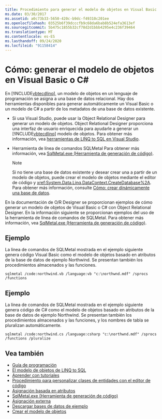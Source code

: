 ```yaml
---
title: Procedimiento para generar el modelo de objetos en Visual Basic o C#
ms.date: 03/30/2017
ms.assetid: a0c73b33-5650-420c-b9dc-f49310c201ee
ms.openlocfilehash: 03525b6f39dcccfb9c68da6bab8b524efa3613ef
ms.sourcegitcommit: 5b475c1855b32cf78d2d1bbb4295e4c236f39464
ms.translationtype: MT
ms.contentlocale: es-ES
ms.lasthandoff: 09/24/2020
ms.locfileid: "91158414"
---
```

# <a name="how-to-generate-the-object-model-in-visual-basic-or-c"></a>Cómo: generar el modelo de objetos en Visual Basic o C\#

En [!INCLUDE[vbtecdlinq](../../../../../../includes/vbtecdlinq-md.md)], un modelo de objetos en un lenguaje de programación se asigna a una base de datos relacional. Hay dos herramientas disponibles para generar automáticamente un Visual Basic o un modelo de C# a partir de los metadatos de una base de datos existente.  
  
- Si usa Visual Studio, puede usar la Object Relational Designer para generar un modelo de objetos. Object Relational Designer proporciona una interfaz de usuario enriquecida para ayudarle a generar un [!INCLUDE[vbtecdlinq](../../../../../../includes/vbtecdlinq-md.md)] modelo de objetos. Para obtener más información, vea [herramientas de LINQ to SQL en Visual Studio](/visualstudio/data-tools/linq-to-sql-tools-in-visual-studio2).
  
- Herramienta de línea de comandos SQLMetal Para obtener más información, vea [SqlMetal.exe (Herramienta de generación de código)](../../../../tools/sqlmetal-exe-code-generation-tool.md).  
  
    > [!NOTE]
    > Si no tiene una base de datos existente y desear crear una a partir de un modelo de objetos, puede crear el modelo de objetos mediante el editor de código y <xref:System.Data.Linq.DataContext.CreateDatabase%2A>. Para obtener más información, consulte [Cómo: crear dinámicamente una base de datos](how-to-dynamically-create-a-database.md).  
  
 En la documentación de O/R Designer se proporcionan ejemplos de cómo generar un modelo de objetos de Visual Basic o C# con Object Relational Designer. En la información siguiente se proporcionan ejemplos del uso de la herramienta de línea de comandos de SQLMetal. Para obtener más información, vea [SqlMetal.exe (Herramienta de generación de código)](../../../../tools/sqlmetal-exe-code-generation-tool.md).  
  
## <a name="example"></a>Ejemplo  

 La línea de comandos de SQLMetal mostrada en el ejemplo siguiente genera código Visual Basic como el modelo de objetos basado en atributos de la base de datos de ejemplo Northwind. Se presentan también los procedimientos almacenados y las funciones.  
  
```console  
sqlmetal /code:northwind.vb /language:vb "c:\northwnd.mdf" /sprocs /functions  
```  
  
## <a name="example"></a>Ejemplo  

 La línea de comandos de SQLMetal mostrada en el ejemplo siguiente genera código de C# como el modelo de objetos basado en atributos de la base de datos de ejemplo Northwind. Se presentan también los procedimientos almacenados y las funciones, y los nombres de tabla se pluralizan automáticamente.  
  
```console  
sqlmetal /code:northwind.cs /language:csharp "c:\northwnd.mdf" /sprocs /functions /pluralize  
```  
  
## <a name="see-also"></a>Vea también

- [Guía de programación](programming-guide.md)
- [El modelo de objetos de LINQ to SQL](the-linq-to-sql-object-model.md)
- [Aprender con tutoriales](learning-by-walkthroughs.md)
- [Procedimiento para personalizar clases de entidades con el editor de código](how-to-customize-entity-classes-by-using-the-code-editor.md)
- [Asignación basada en atributos](attribute-based-mapping.md)
- [SqlMetal.exe (Herramienta de generación de código)](../../../../tools/sqlmetal-exe-code-generation-tool.md)
- [Asignación externa](external-mapping.md)
- [Descargar bases de datos de ejemplo](downloading-sample-databases.md)
- [Crear el modelo de objetos](creating-the-object-model.md)
